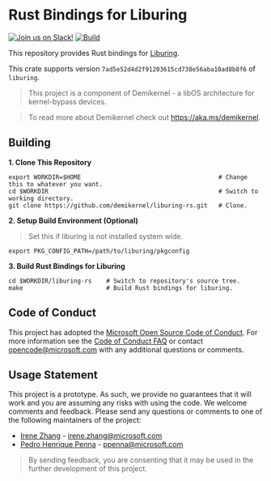 Rust Bindings for Liburing
==========================

[![Join us on Slack!](https://img.shields.io/badge/chat-on%20Slack-e01563.svg)](https://join.slack.com/t/demikernel/shared_invite/zt-11i6lgaw5-HFE_IAls7gUX3kp1XSab0g)
[![Build](https://github.com/demikernel/liburing-rs/actions/workflows/build.yml/badge.svg)](https://github.com/demikernel/liburing-rs/actions/workflows/build.yml)

This repository provides Rust bindings for [Liburing](https://github.com/axboe/liburing).

This crate supports version `7ad5e52d4d2f91203615cd738e56aba10ad8b8f6` of `liburing`.

> This project is a component of Demikernel - a libOS architecture for kernel-bypass devices.

> To read more about Demikernel check out https://aka.ms/demikernel.

Building
----------

**1. Clone This Repository**
```
export WORKDIR=$HOME                                      # Change this to whatever you want.
cd $WORKDIR                                               # Switch to working directory.
git clone https://github.com/demikernel/liburing-rs.git   # Clone.
```

**2. Setup Build Environment (Optional)**

>  Set this if liburing is not installed system wide.

```
export PKG_CONFIG_PATH=/path/to/liburing/pkgconfig
```

**3. Build Rust Bindings for Liburing**
```
cd $WORKDIR/liburing-rs    # Switch to repository's source tree.
make                       # Build Rust bindings for liburing.
```

Code of Conduct
---------------

This project has adopted the [Microsoft Open Source Code of Conduct](https://opensource.microsoft.com/codeofconduct/).
For more information see the [Code of Conduct FAQ](https://opensource.microsoft.com/codeofconduct/faq/)
or contact [opencode@microsoft.com](mailto:opencode@microsoft.com) with any additional questions or comments.

Usage Statement
----------------

This project is a prototype. As such, we provide no guarantees that it will
work and you are assuming any risks with using the code. We welcome comments
and feedback. Please send any questions or comments to one of the following
maintainers of the project:

- [Irene Zhang](https://github.com/iyzhang) - [irene.zhang@microsoft.com](mailto:irene.zhang@microsoft.com)
- [Pedro Henrique Penna](https://github.com/ppenna) - [ppenna@microsoft.com](mailto:ppenna@microsoft.com)

> By sending feedback, you are consenting that it may be used  in the further
> development of this project.
